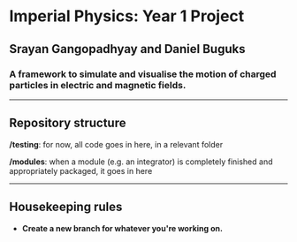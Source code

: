 # Imperial Physics: Year 1 Project

## Srayan Gangopadhyay and Daniel Buguks

### A framework to simulate and visualise the motion of charged particles in electric and magnetic fields.

---

## Repository structure

**/testing**: for now, all code goes in here, in a relevant folder

**/modules**: when a module (e.g. an integrator) is completely finished and appropriately packaged, it goes in here

---

## Housekeeping rules

- **Create a new branch for whatever you're working on.**
